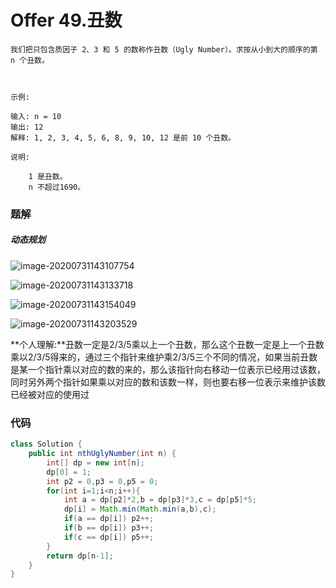 # Offer 49.丑数

```
我们把只包含质因子 2、3 和 5 的数称作丑数（Ugly Number）。求按从小到大的顺序的第 n 个丑数。

 

示例:

输入: n = 10
输出: 12
解释: 1, 2, 3, 4, 5, 6, 8, 9, 10, 12 是前 10 个丑数。

说明:  

    1 是丑数。
    n 不超过1690。
```

### 题解

##### 动态规划

![image-20200731143107754](C:\Users\25454\AppData\Roaming\Typora\typora-user-images\image-20200731143107754.png)



![image-20200731143133718](C:\Users\25454\AppData\Roaming\Typora\typora-user-images\image-20200731143133718.png)

![image-20200731143154049](C:\Users\25454\AppData\Roaming\Typora\typora-user-images\image-20200731143154049.png)

![image-20200731143203529](C:\Users\25454\AppData\Roaming\Typora\typora-user-images\image-20200731143203529.png)

**个人理解:**丑数一定是2/3/5乘以上一个丑数，那么这个丑数一定是上一个丑数乘以2/3/5得来的，通过三个指针来维护乘2/3/5三个不同的情况，如果当前丑数是某一个指针乘以对应的数的来的，那么该指针向右移动一位表示已经用过该数，同时另外两个指针如果乘以对应的数和该数一样，则也要右移一位表示来维护该数已经被对应的使用过

### 代码

```java
class Solution {
    public int nthUglyNumber(int n) {
        int[] dp = new int[n];
        dp[0] = 1;
        int p2 = 0,p3 = 0,p5 = 0;
        for(int i=1;i<n;i++){
            int a = dp[p2]*2,b = dp[p3]*3,c = dp[p5]*5;
            dp[i] = Math.min(Math.min(a,b),c);
            if(a == dp[i]) p2++;
            if(b == dp[i]) p3++;
            if(c == dp[i]) p5++;
        }
        return dp[n-1];
    }
}
```

